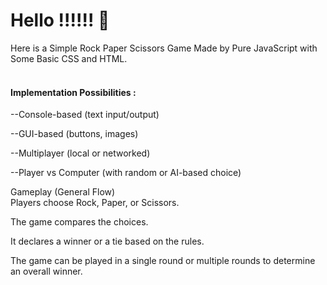 # Hello !!!!!! 🙌
Here is a Simple Rock Paper Scissors Game Made by Pure JavaScript with Some Basic CSS and HTML.<br>
<br>
<h4>Implementation Possibilities :<br></h4>
--Console-based (text input/output)

--GUI-based (buttons, images)

--Multiplayer (local or networked)

--Player vs Computer (with random or AI-based choice)

Gameplay (General Flow) <br>
Players choose Rock, Paper, or Scissors.

The game compares the choices.

It declares a winner or a tie based on the rules.

The game can be played in a single round or multiple rounds to determine an overall winner.

